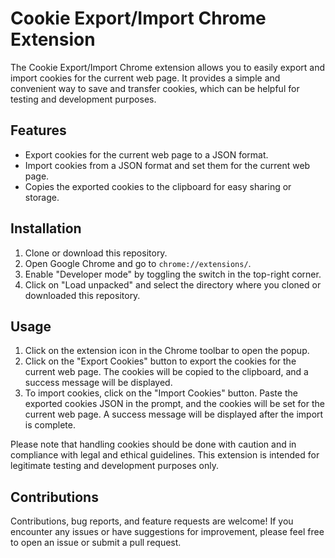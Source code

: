 <h1>Cookie Export/Import Chrome Extension</h1>

<p>The Cookie Export/Import Chrome extension allows you to easily export and import cookies for the current web page. It provides a simple and convenient way to save and transfer cookies, which can be helpful for testing and development purposes.</p>

<h2>Features</h2>
<ul>
  <li>Export cookies for the current web page to a JSON format.</li>
  <li>Import cookies from a JSON format and set them for the current web page.</li>
  <li>Copies the exported cookies to the clipboard for easy sharing or storage.</li>
</ul>

<h2>Installation</h2>
<ol>
  <li>Clone or download this repository.</li>
  <li>Open Google Chrome and go to <code>chrome://extensions/</code>.</li>
  <li>Enable "Developer mode" by toggling the switch in the top-right corner.</li>
  <li>Click on "Load unpacked" and select the directory where you cloned or downloaded this repository.</li>
</ol>

<h2>Usage</h2>
<ol>
  <li>Click on the extension icon in the Chrome toolbar to open the popup.</li>
  <li>Click on the "Export Cookies" button to export the cookies for the current web page. The cookies will be copied to the clipboard, and a success message will be displayed.</li>
  <li>To import cookies, click on the "Import Cookies" button. Paste the exported cookies JSON in the prompt, and the cookies will be set for the current web page. A success message will be displayed after the import is complete.</li>
</ol>

<p>Please note that handling cookies should be done with caution and in compliance with legal and ethical guidelines. This extension is intended for legitimate testing and development purposes only.</p>

<h2>Contributions</h2>
<p>Contributions, bug reports, and feature requests are welcome! If you encounter any issues or have suggestions for improvement, please feel free to open an issue or submit a pull request.</p>
